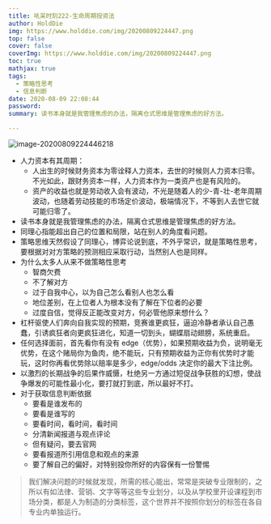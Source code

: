 ```yaml
---
title: 吼呆时刻222-生命周期投资法
author: HoldDie
img: https://www.holddie.com/img/20200809224447.png
top: false
cover: false
coverImg: https://www.holddie.com/img/20200809224447.png
toc: true
mathjax: true
tags:
  - 策略性思考
  - 信息判断
date: 2020-08-09 22:08:44
password:
summary: 读书本身就是我管理焦虑的办法，隔离仓式思维是管理焦虑的好方法。

---
```


![image-20200809224446218](https://www.holddie.com/img/20200809224447.png)

- 人力资本有其周期：
  - 人出生的时候财务资本为零诠释人力资本，去世的时候则人力资本归零。不光如此，跟财务资本一样，人力资本作为一类资产也是有风险的。
  - 资产的收益也就是劳动收入会有波动，不光是随着人的少-青-壮-老年周期波动，也随着劳动技能的市场定价波动，极端情况下，不等到人去世它就可能归零了。
- 读书本身就是我管理焦虑的办法，隔离仓式思维是管理焦虑的好方法。
- 同理心指能超出自己的位置和局限，站在别人的角度看问题。
- 策略思维天然假设了同理心，博弈论说到底，不外乎常识，就是策略性思考，要根据对对方策略的预测相应采取行动，当然别人也是同样。
- 为什么太多人从来不做策略性思考
  - 智商欠费
  - 不了解对方
  - 过于自我中心，以为自己怎么看别人也怎么看
  - 地位差别，在上位者人为根本没有了解在下位者的必要
  - 过度自信，觉得反正能改变对方，何必管他原来想什么？
- 杠杆驱使人们奔向自我实现的预期，竞赛谁更疯狂，逼迫冷静者承认自己愚蠢，引诱疯狂者向更疯狂进化，知道一切到头，蝴蝶扇动翅膀，系统重启。
- 任何选择面前，首先看你有没有 edge（优势），如果预期收益为负，说明毫无优势，在这个赌局你为鱼肉，绝不能玩，只有预期收益为正你有优势时才能玩，这时你再看优势除以赔率是多少，edge/odds 决定你的最大下注比例。
- 以激烈的长期战争的后果作威慑，杜绝另一方通过短促战争获胜的幻想，使战争爆发的可能性最小化，要打就打到底，所以最好不打。
- 对于获取信息判断依据
  - 要看是谁发布的
  - 要看是谁写的
  - 要看时间，看时间，看时间
  - 分清新闻报道与观点评论
  - 但有疑问，要去官网
  - 要看报道所引用信息和观点的来源
  - 要了解自己的偏好，对特别投你所好的内容保有一份警惕



> 我们解决问题的时候就发现，所需的核心能出，常常是突破专业限制的，之所以有如法律、营销、文字等等这些专业划分，以及从学校里开设课程到市场分类，都是人为制造的分类标签，这个世界并不按照你划分的标签在各自专业内单独运行。

